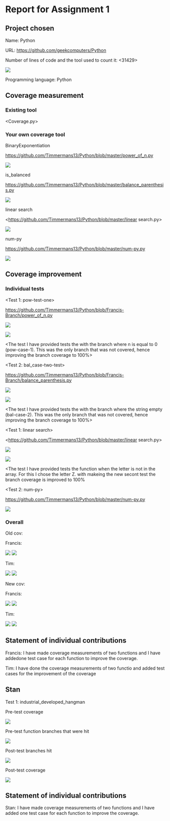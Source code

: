 # Report for Assignment 1

## Project chosen

Name: Python

URL: <https://github.com/geekcomputers/Python>

Number of lines of code and the tool used to count it: <31429>

![](https://github.com/Timmermans13/Python/blob/master/.images/NLOC.png)

Programming language: Python

## Coverage measurement

### Existing tool

<Coverage.py>

### Your own coverage tool

<The following is supposed to be repeated for each group member>

<Francis>

BinaryExponentiation

<https://github.com/Timmermans13/Python/blob/master/power_of_n.py>

![](https://github.com/Timmermans13/Python/blob/master/pow-cov-old-instr.png)

is_balanced

<https://github.com/Timmermans13/Python/blob/master/balance_parenthesis.py>

![](https://github.com/Timmermans13/Python/blob/master/.images/balance_parenthesis_old_cov_inst.png)

<Tim>

linear search

<https://github.com/Timmermans13/Python/blob/master/linear search.py>

![](https://github.com/Timmermans13/Python/blob/master/linsearchold.png)

num-py

<https://github.com/Timmermans13/Python/blob/master/num-py.py>

![](https://github.com/Timmermans13/Python/blob/master/numpyold.png)

## Coverage improvement

### Individual tests

<The following is supposed to be repeated for each group member>

<Francis >

<Test 1: pow-test-one>

<https://github.com/Timmermans13/Python/blob/Francis-Branch/power_of_n.py>

![](https://github.com/Timmermans13/Python/blob/master/.images/pow-cov-instr-old.png)

![](https://github.com/Timmermans13/Python/blob/master/.images/pow-cov-instr-new.png)

<The test I have provided tests the with the branch where n is equal to 0 (pow-case-1). This was the only branch that was not covered, hence improving the branch coverage to 100%>

<Test 2: bal_case-two-test>

<https://github.com/Timmermans13/Python/blob/Francis-Branch/balance_parenthesis.py>

![](https://github.com/Timmermans13/Python/blob/master/.images/balance_parenthesis_old_cov_inst.png)

![](https://github.com/Timmermans13/Python/blob/master/.images/balance_parenthesis_new_cov_inst.png)

<The test I have provided tests the with the branch where the string empty (bal-case-2). This was the only branch that was not covered, hence improving the branch coverage to 100%>

<Tim>

<Test 1: linear search>

<https://github.com/Timmermans13/Python/blob/master/linear search.py>

![](https://github.com/Timmermans13/Python/blob/master/linsearchold.png)

![](https://github.com/Timmermans13/Python/blob/master/.images/linsearchnew.png)

<The test I have provided tests the function when the letter is not in the array. For this I chose the letter Z. with makeing the new secont test the branch coverage is improved to 100%

<Test 2: num-py>

<https://github.com/Timmermans13/Python/blob/master/num-py.py>

![](https://github.com/Timmermans13/Python/blob/master/numpyold.png)

### Overall

Old cov:

Francis:

![](https://github.com/Timmermans13/Python/blob/master/.images/pow-cov-res-old.png)
![](https://github.com/Timmermans13/Python/blob/master/.images/balance_parenthesis_old_cov_res.png)

Tim:

![](https://github.com/Timmermans13/Python/blob/master/.images/oldstatlin.png)
![](https://github.com/Timmermans13/Python/blob/master/.images/oldstatnum.png)

New cov:

Francis:

![](https://github.com/Timmermans13/Python/blob/master/.images/pow-cov-res-new.png)
![](https://github.com/Timmermans13/Python/blob/master/.images/balance_parenthesis_new_cov_res.png)

Tim:

![](https://github.com/Timmermans13/Python/blob/master/.images/newstatlin.png)
![](https://github.com/Timmermans13/Python/blob/master/.images/newstatnum.png)

<Provide a screenshot of the new coverage results by running the existing tool using all test modifications made by the group>

## Statement of individual contributions

Francis: I have made coverage measurements of two functions and
I have addedone test case for each function to improve the coverage.

Tim: I have done the coverage measurements of two functio and added test cases for the improvement of the coverage

## Stan

Test 1: industrial_developed_hangman

Pre-test coverage

![](https://raw.githubusercontent.com/Timmermans13/Python/stan/Industrial_developed_hangman/cov_before.png)

Pre-test function branches that were hit

![](https://raw.githubusercontent.com/Timmermans13/Python/stan/Industrial_developed_hangman/testres_before.png)

Post-test branches hit

![](https://raw.githubusercontent.com/Timmermans13/Python/stan/Industrial_developed_hangman/testres_after.png)

Post-test coverage

![](https://raw.githubusercontent.com/Timmermans13/Python/stan/Industrial_developed_hangman/cov_after.png)

## Statement of individual contributions

Stan: I have made coverage measurements of two functions and
I have added one test case for each function to improve the coverage.
